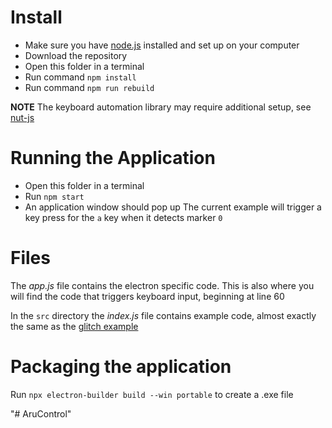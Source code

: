# Install

- Make sure you have [node.js](https://nodejs.org/en/) installed and set up on your computer
- Download the repository
- Open this folder in a terminal
- Run command `npm install`
- Run command `npm run rebuild`

**NOTE** The keyboard automation library may require additional setup, see [nut-js](https://www.npmjs.com/package/@nut-tree/nut-js)

# Running the Application

- Open this folder in a terminal
- Run `npm start`
- An application window should pop up 
The current example will trigger a key press for the `a` key when it detects marker `0`

# Files

The *app.js* file contains the electron specific code. This is also where you will find the code that triggers keyboard input, beginning at line 60

In the `src` directory the *index.js* file contains example code, almost exactly the same as the [glitch example](https://glitch.com/~diy-ar-beholder)


# Packaging the application 

Run `npx electron-builder build --win portable` to create a .exe file


"# AruControl" 
